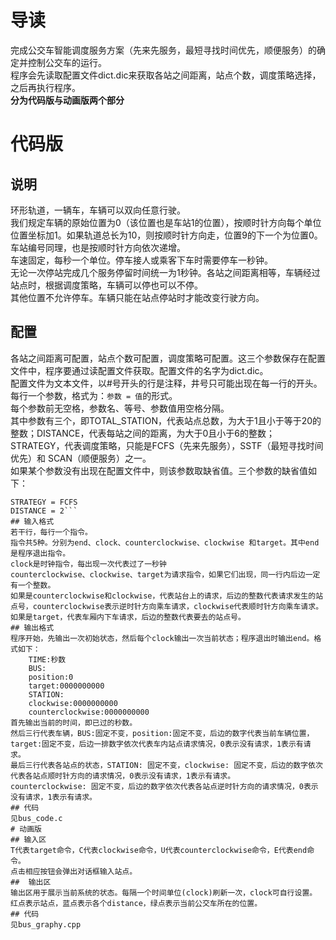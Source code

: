 # 导读  
完成公交车智能调度服务方案（先来先服务，最短寻找时间优先，顺便服务）的确定并控制公交车的运行。  
程序会先读取配置文件dict.dic来获取各站之间距离，站点个数，调度策略选择，之后再执行程序。  
**分为代码版与动画版两个部分**  
# 代码版    
## 说明  
环形轨道，一辆车，车辆可以双向任意行驶。  
我们规定车辆的原始位置为0（该位置也是车站1的位置），按顺时针方向每个单位位置坐标加1。如果轨道总长为10，则按顺时针方向走，位置9的下一个为位置0。  
车站编号同理，也是按顺时针方向依次递增。  
车速固定，每秒一个单位。停车接人或乘客下车时需要停车一秒钟。  
无论一次停站完成几个服务停留时间统一为1秒钟。各站之间距离相等，车辆经过站点时，根据调度策略，车辆可以停也可以不停。  
其他位置不允许停车。车辆只能在站点停站时才能改变行驶方向。  
## 配置  
各站之间距离可配置，站点个数可配置，调度策略可配置。这三个参数保存在配置文件中，程序要通过读配置文件获取。配置文件的名字为dict.dic。  
配置文件为文本文件，以#号开头的行是注释，井号只可能出现在每一行的开头。  
每行一个参数，格式为：`参数 = 值`的形式。  
每个参数前无空格，参数名、等号、参数值用空格分隔。  
其中参数有三个，即TOTAL_STATION，代表站点总数，为大于1且小于等于20的整数；DISTANCE，代表每站之间的距离，为大于0且小于6的整数；STRATEGY，代表调度策略，只能是FCFS（先来先服务），SSTF（最短寻找时间优先）和 SCAN（顺便服务）之一。  
如果某个参数没有出现在配置文件中，则该参数取缺省值。三个参数的缺省值如下：  
```TOTAL_STATION = 5  
STRATEGY = FCFS  
DISTANCE = 2```  
## 输入格式  
若干行，每行一个指令。  
指令共5种。分别为end、clock、counterclockwise、clockwise 和target。其中end是程序退出指令。  
clock是时钟指令，每出现一次代表过了一秒钟  
counterclockwise、clockwise、target为请求指令，如果它们出现，同一行内后边一定有一个整数。  
如果是counterclockwise和clockwise，代表站台上的请求，后边的整数代表请求发生的站点号，counterclockwise表示逆时针方向乘车请求，clockwise代表顺时针方向乘车请求。  
如果是target，代表车厢内下车请求，后边的整数代表要去的站点号。  
## 输出格式
程序开始，先输出一次初始状态，然后每个clock输出一次当前状态；程序退出时输出end。格式如下：  
    TIME:秒数
    BUS:
    position:0
    target:0000000000
    STATION:
    clockwise:0000000000
    counterclockwise:0000000000
首先输出当前的时间，即已过的秒数。  
然后三行代表车辆，BUS:固定不变，position:固定不变，后边的数字代表当前车辆位置，target:固定不变，后边一排数字依次代表车内站点请求情况，0表示没有请求，1表示有请求。  
最后三行代表各站点的状态，STATION: 固定不变，clockwise: 固定不变，后边的数字依次代表各站点顺时针方向的请求情况，0表示没有请求，1表示有请求。  
counterclockwise: 固定不变，后边的数字依次代表各站点逆时针方向的请求情况，0表示没有请求，1表示有请求。  
## 代码
见bus_code.c
# 动画版
## 输入区  
T代表target命令，C代表clockwise命令，U代表counterclockwise命令，E代表end命令。  
点击相应按钮会弹出对话框输入站点。  
##  输出区  
输出区用于展示当前系统的状态。每隔一个时间单位(clock)刷新一次，clock可自行设置。  
红点表示站点，蓝点表示各个distance，绿点表示当前公交车所在的位置。  
## 代码  
见bus_graphy.cpp  

